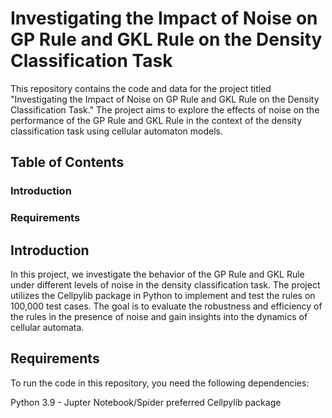 # Investigating the Impact of Noise on GP Rule and GKL Rule on the Density Classification Task
This repository contains the code and data for the project titled "Investigating the Impact of Noise on GP Rule and GKL Rule on the Density Classification Task." The project aims to explore the effects of noise on the performance of the GP Rule and GKL Rule in the context of the density classification task using cellular automaton models.

## Table of Contents

###    Introduction
###    Requirements

## Introduction

In this project, we investigate the behavior of the GP Rule and GKL Rule under different levels of noise in the density classification task. The project utilizes the Cellpylib package in Python to implement and test the rules on 100,000 test cases. The goal is to evaluate the robustness and efficiency of the rules in the presence of noise and gain insights into the dynamics of cellular automata.

## Requirements

To run the code in this repository, you need the following dependencies:

Python 3.9 - Jupter Notebook/Spider preferred
Cellpylib package
